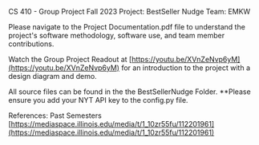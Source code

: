 CS 410 - Group Project Fall 2023
Project: BestSeller Nudge
Team: EMKW

Please navigate to the Project Documentation.pdf file to understand the project's software methodology, software use, and team member contributions.

Watch the Group Project Readout at [https://youtu.be/XVnZeNvp6yM](https://youtu.be/XVnZeNvp6yM) for an introduction to the project with a design diagram and demo.

All source files can be found in the the BestSellerNudge Folder.
**Please ensure you add your NYT API key to the config.py file.

References:
Past Semesters
[https://mediaspace.illinois.edu/media/t/1_10zr55fu/112201961](https://mediaspace.illinois.edu/media/t/1_10zr55fu/112201961)


